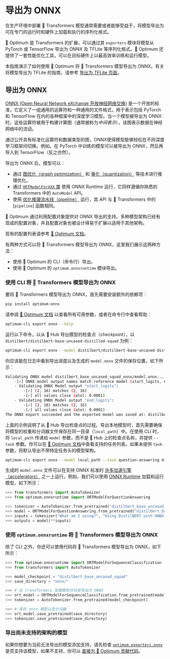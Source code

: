 <!--Copyright 2020 The HuggingFace Team. All rights reserved.

Licensed under the Apache License, Version 2.0 (the "License"); you may not use this file except in compliance with
the License. You may obtain a copy of the License at

http://www.apache.org/licenses/LICENSE-2.0

Unless required by applicable law or agreed to in writing, software distributed under the License is distributed on
an "AS IS" BASIS, WITHOUT WARRANTIES OR CONDITIONS OF ANY KIND, either express or implied. See the License for the
specific language governing permissions and limitations under the License.

⚠️ Note that this file is in Markdown but contain specific syntax for our doc-builder (similar to MDX) that may not be
rendered properly in your Markdown viewer.

-->

# 导出为 ONNX

在生产环境中部署 🤗 Transformers 模型通常需要或者能够受益于，将模型导出为可在专门的运行时和硬件上加载和执行的序列化格式。

🤗 Optimum 是 Transformers 的扩展，可以通过其 `exporters` 模块将模型从 PyTorch 或 TensorFlow 导出为 ONNX 及 TFLite 等序列化格式。🤗 Optimum 还提供了一套性能优化工具，可以在目标硬件上以最高效率训练和运行模型。

本指南演示了如何使用 🤗 Optimum 将 🤗 Transformers 模型导出为 ONNX。有关将模型导出为 TFLite 的指南，请参考 [导出为 TFLite 页面](tflite)。

## 导出为 ONNX

[ONNX (Open Neural Network eXchange 开放神经网络交换)](http://onnx.ai) 是一个开放的标准，它定义了一组通用的运算符和一种通用的文件格式，用于表示包括 PyTorch 和 TensorFlow 在内的各种框架中的深度学习模型。当一个模型被导出为 ONNX时，这些运算符被用于构建计算图（通常被称为*中间表示*），该图表示数据在神经网络中的流动。

通过公开具有标准化运算符和数据类型的图，ONNX使得模型能够轻松在不同深度学习框架间切换。例如，在 PyTorch 中训练的模型可以被导出为 ONNX，然后再导入到 TensorFlow（反之亦然）。

导出为 ONNX 后，模型可以：
- 通过 [图优化（graph optimization）](https://huggingface.co/docs/optimum/onnxruntime/usage_guides/optimization) 和 [量化（quantization）](https://huggingface.co/docs/optimum/onnxruntime/usage_guides/quantization) 等技术进行推理优化。 
- 通过 [`ORTModelForXXX` 类](https://huggingface.co/docs/optimum/onnxruntime/package_reference/modeling_ort) 使用 ONNX Runtime 运行，它同样遵循你熟悉的 Transformers 中的 `AutoModel` API。
- 使用 [优化推理流水线（pipeline）](https://huggingface.co/docs/optimum/main/en/onnxruntime/usage_guides/pipelines) 运行，其 API 与 🤗 Transformers 中的 [`pipeline`] 函数相同。

🤗 Optimum 通过利用配置对象提供对 ONNX 导出的支持。多种模型架构已经有现成的配置对象，并且配置对象也被设计得易于扩展以适用于其他架构。

现有的配置列表请参考 [🤗 Optimum 文档](https://huggingface.co/docs/optimum/exporters/onnx/overview)。

有两种方式可以将 🤗 Transformers 模型导出为 ONNX，这里我们展示这两种方法：

- 使用 🤗 Optimum 的 CLI（命令行）导出。
- 使用 🤗 Optimum 的 `optimum.onnxruntime` 模块导出。

### 使用 CLI 将 🤗 Transformers 模型导出为 ONNX

要将 🤗 Transformers 模型导出为 ONNX，首先需要安装额外的依赖项：

```bash
pip install optimum-onnx
```

请参阅 [🤗 Optimum 文档](https://huggingface.co/docs/optimum/exporters/onnx/usage_guides/export_a_model#exporting-a-model-to-onnx-using-the-cli) 以查看所有可用参数，或者在命令行中查看帮助：

```bash
optimum-cli export onnx --help
```

运行以下命令，以从 🤗 Hub 导出模型的检查点（checkpoint），以 `distilbert/distilbert-base-uncased-distilled-squad` 为例：

```bash
optimum-cli export onnx --model distilbert/distilbert-base-uncased-distilled-squad distilbert_base_uncased_squad_onnx/
```

你应该能在日志中看到导出进度以及生成的 `model.onnx` 文件的保存位置，如下所示：

```bash
Validating ONNX model distilbert_base_uncased_squad_onnx/model.onnx...
	-[✓] ONNX model output names match reference model (start_logits, end_logits)
	- Validating ONNX Model output "start_logits":
		-[✓] (2, 16) matches (2, 16)
		-[✓] all values close (atol: 0.0001)
	- Validating ONNX Model output "end_logits":
		-[✓] (2, 16) matches (2, 16)
		-[✓] all values close (atol: 0.0001)
The ONNX export succeeded and the exported model was saved at: distilbert_base_uncased_squad_onnx
```

上面的示例说明了从 🤗 Hub 导出检查点的过程。导出本地模型时，首先需要确保将模型的权重和分词器文件保存在同一目录（`local_path`）中。在使用 CLI 时，将 `local_path` 传递给 `model` 参数，而不是 🤗 Hub 上的检查点名称，并提供 `--task` 参数。你可以在 [🤗 Optimum 文档](https://huggingface.co/docs/optimum/exporters/task_manager)中查看支持的任务列表。如果未提供 `task` 参数，将默认导出不带特定任务头的模型架构。

```bash
optimum-cli export onnx --model local_path --task question-answering distilbert_base_uncased_squad_onnx/
```

生成的 `model.onnx` 文件可以在支持 ONNX 标准的 [许多加速引擎（accelerators）](https://onnx.ai/supported-tools.html#deployModel) 之一上运行。例如，我们可以使用 [ONNX Runtime](https://onnxruntime.ai/) 加载和运行模型，如下所示：

```python
>>> from transformers import AutoTokenizer
>>> from optimum.onnxruntime import ORTModelForQuestionAnswering

>>> tokenizer = AutoTokenizer.from_pretrained("distilbert_base_uncased_squad_onnx")
>>> model = ORTModelForQuestionAnswering.from_pretrained("distilbert_base_uncased_squad_onnx")
>>> inputs = tokenizer("What am I using?", "Using DistilBERT with ONNX Runtime!", return_tensors="pt")
>>> outputs = model(**inputs)
```

### 使用 `optimum.onnxruntime` 将 🤗 Transformers 模型导出为 ONNX

除了 CLI 之外，你还可以使用代码将 🤗 Transformers 模型导出为 ONNX，如下所示：

```python
>>> from optimum.onnxruntime import ORTModelForSequenceClassification
>>> from transformers import AutoTokenizer

>>> model_checkpoint = "distilbert_base_uncased_squad"
>>> save_directory = "onnx/"

>>> # 从 transformers 加载模型并将其导出为 ONNX
>>> ort_model = ORTModelForSequenceClassification.from_pretrained(model_checkpoint, export=True)
>>> tokenizer = AutoTokenizer.from_pretrained(model_checkpoint)

>>> # 保存 onnx 模型以及分词器
>>> ort_model.save_pretrained(save_directory)
>>> tokenizer.save_pretrained(save_directory)
```

### 导出尚未支持的架构的模型

如果你想要为当前无法导出的模型添加支持，请先检查 [`optimum.exporters.onnx`](https://huggingface.co/docs/optimum/exporters/onnx/overview) 是否支持该模型，如果不支持，你可以 [直接为 🤗 Optimum 贡献代码](https://huggingface.co/docs/optimum/exporters/onnx/usage_guides/contribute)。
